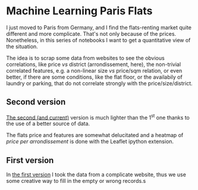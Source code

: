 
# Machine Learning Paris Flats

I just moved to Paris from Germany, and I find the flats-renting market quite different and more complicate.
That's not only because of the prices. Nonetheless, in this series of notebooks I want to get a quantitative view of the situation.

The idea is to scrap some data from websites to see the obvious correlations, like price _vs_ district (arrondissement, here), the non-trivial correlated features, e.g. a non-linear size _vs_ price/sqm relation, or even better, if there are some conditions, like the flat floor, or the availabily of laundry or parking, that do not correlate strongly with the price/size/district.

## Second version
[The second (and current)](v2/) version is much lighter than the 1<sup>st</sup> one thanks to the use of a better source of data.

The flats price and features are somewhat delucitated and a heatmap of *price per arrondissement* is done with the Leaflet ipython extension.

## First version
In [the first version](v1/) I took the data from a complicate website, thus we use some creative way to fill in the empty or wrong records.s
